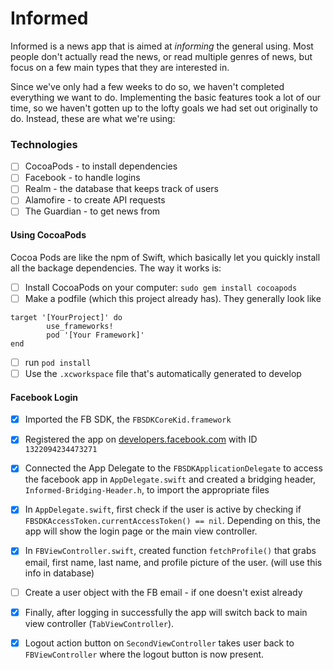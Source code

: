 # Informed

Informed is a news app that is aimed at _informing_ the general using. Most people don't actually read the news, or read multiple genres of news, but focus on a few main types that they are interested in. 

Since we've only had a few weeks to do so, we haven't completed everything we want to do. Implementing the basic features took a lot of our time, so we haven't gotten up to the lofty goals we had set out originally to do. Instead, these are what we're using:

### Technologies
- [ ] CocoaPods - to install dependencies
- [ ] Facebook - to handle logins
- [ ] Realm - the database that keeps track of users
- [ ] Alamofire - to create API requests
- [ ] The Guardian - to get news from

#### Using CocoaPods
Cocoa Pods are like the npm of Swift, which basically let you quickly install all the backage dependencies. The way it works is:
- [ ] Install CocoaPods on your computer: `sudo gem install cocoapods`
- [ ] Make a podfile (which this project already has). They generally look like
``` 
target '[YourProject]' do
        use_frameworks!
        pod '[Your Framework]'
end
```
- [ ] run `pod install`
- [ ] Use the `.xcworkspace` file that's automatically generated to develop

#### Facebook Login
- [x] Imported the FB SDK, the `FBSDKCoreKid.framework`
- [x] Registered the app on [developers.facebook.com](developers.facebook.com) with ID `1322094234473271`
- [x] Connected the App Delegate to the `FBSDKApplicationDelegate` to access the facebook app in `AppDelegate.swift` and created a bridging header, `Informed-Bridging-Header.h`, to import the appropriate files
- [x] In `AppDelegate.swift`, first check if the user is active by checking if `FBSDKAccessToken.currentAccessToken() == nil`. Depending on this, the app will show the login page or the main view controller.
- [x] In `FBViewController.swift`, created function `fetchProfile()` that grabs email, first name, last name, and profile picture of the user. (will use this info in database)
- [ ] Create a user object with the FB email - if one doesn't exist already
- [x] Finally, after logging in successfully the app will switch back to main view controller (`TabViewController`).
- [x] Logout action button on `SecondViewController` takes user back to `FBViewController` where the logout button is now present.


